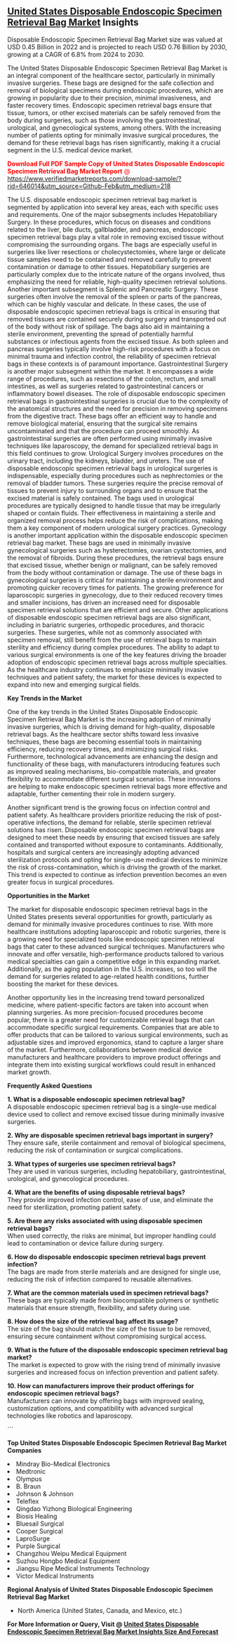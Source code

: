 <h2><a href="https://www.verifiedmarketreports.com/download-sample/?rid=646014&amp;utm_source=Github-Feb&amp;utm_medium=218" target="_blank">United States Disposable Endoscopic Specimen Retrieval Bag Market</a> Insights</h2><p>Disposable Endoscopic Specimen Retrieval Bag Market size was valued at USD 0.45 Billion in 2022 and is projected to reach USD 0.76 Billion by 2030, growing at a CAGR of 6.8% from 2024 to 2030.</p><p> <p>The United States Disposable Endoscopic Specimen Retrieval Bag Market is an integral component of the healthcare sector, particularly in minimally invasive surgeries. These bags are designed for the safe collection and removal of biological specimens during endoscopic procedures, which are growing in popularity due to their precision, minimal invasiveness, and faster recovery times. Endoscopic specimen retrieval bags ensure that tissue, tumors, or other excised materials can be safely removed from the body during surgeries, such as those involving the gastrointestinal, urological, and gynecological systems, among others. With the increasing number of patients opting for minimally invasive surgical procedures, the demand for these retrieval bags has risen significantly, making it a crucial segment in the U.S. medical device market. <p><span class=""><span style="color: #ff0000;"><strong>Download Full PDF Sample Copy of United States Disposable Endoscopic Specimen Retrieval Bag Market Report</strong> @ </span><a href="https://www.verifiedmarketreports.com/download-sample/?rid=646014&amp;utm_source=Github-Feb&amp;utm_medium=218" target="_blank">https://www.verifiedmarketreports.com/download-sample/?rid=646014&amp;utm_source=Github-Feb&amp;utm_medium=218</a></span></p> The U.S. disposable endoscopic specimen retrieval bag market is segmented by application into several key areas, each with specific uses and requirements. One of the major subsegments includes Hepatobiliary Surgery. In these procedures, which focus on diseases and conditions related to the liver, bile ducts, gallbladder, and pancreas, endoscopic specimen retrieval bags play a vital role in removing excised tissue without compromising the surrounding organs. The bags are especially useful in surgeries like liver resections or cholecystectomies, where large or delicate tissue samples need to be contained and removed carefully to prevent contamination or damage to other tissues. Hepatobiliary surgeries are particularly complex due to the intricate nature of the organs involved, thus emphasizing the need for reliable, high-quality specimen retrieval solutions. Another important subsegment is Splenic and Pancreatic Surgery. These surgeries often involve the removal of the spleen or parts of the pancreas, which can be highly vascular and delicate. In these cases, the use of disposable endoscopic specimen retrieval bags is critical in ensuring that removed tissues are contained securely during surgery and transported out of the body without risk of spillage. The bags also aid in maintaining a sterile environment, preventing the spread of potentially harmful substances or infectious agents from the excised tissue. As both spleen and pancreas surgeries typically involve high-risk procedures with a focus on minimal trauma and infection control, the reliability of specimen retrieval bags in these contexts is of paramount importance. Gastrointestinal Surgery is another major subsegment within the market. It encompasses a wide range of procedures, such as resections of the colon, rectum, and small intestines, as well as surgeries related to gastrointestinal cancers or inflammatory bowel diseases. The role of disposable endoscopic specimen retrieval bags in gastrointestinal surgeries is crucial due to the complexity of the anatomical structures and the need for precision in removing specimens from the digestive tract. These bags offer an efficient way to handle and remove biological material, ensuring that the surgical site remains uncontaminated and that the procedure can proceed smoothly. As gastrointestinal surgeries are often performed using minimally invasive techniques like laparoscopy, the demand for specialized retrieval bags in this field continues to grow. Urological Surgery involves procedures on the urinary tract, including the kidneys, bladder, and ureters. The use of disposable endoscopic specimen retrieval bags in urological surgeries is indispensable, especially during procedures such as nephrectomies or the removal of bladder tumors. These surgeries require the precise removal of tissues to prevent injury to surrounding organs and to ensure that the excised material is safely contained. The bags used in urological procedures are typically designed to handle tissue that may be irregularly shaped or contain fluids. Their effectiveness in maintaining a sterile and organized removal process helps reduce the risk of complications, making them a key component of modern urological surgery practices. Gynecology is another important application within the disposable endoscopic specimen retrieval bag market. These bags are used in minimally invasive gynecological surgeries such as hysterectomies, ovarian cystectomies, and the removal of fibroids. During these procedures, the retrieval bags ensure that excised tissue, whether benign or malignant, can be safely removed from the body without contamination or damage. The use of these bags in gynecological surgeries is critical for maintaining a sterile environment and promoting quicker recovery times for patients. The growing preference for laparoscopic surgeries in gynecology, due to their reduced recovery times and smaller incisions, has driven an increased need for disposable specimen retrieval solutions that are efficient and secure. Other applications of disposable endoscopic specimen retrieval bags are also significant, including in bariatric surgeries, orthopedic procedures, and thoracic surgeries. These surgeries, while not as commonly associated with specimen removal, still benefit from the use of retrieval bags to maintain sterility and efficiency during complex procedures. The ability to adapt to various surgical environments is one of the key features driving the broader adoption of endoscopic specimen retrieval bags across multiple specialties. As the healthcare industry continues to emphasize minimally invasive techniques and patient safety, the market for these devices is expected to expand into new and emerging surgical fields. <p><strong>Key Trends in the Market</strong></p> <p>One of the key trends in the United States Disposable Endoscopic Specimen Retrieval Bag Market is the increasing adoption of minimally invasive surgeries, which is driving demand for high-quality, disposable retrieval bags. As the healthcare sector shifts toward less invasive techniques, these bags are becoming essential tools in maintaining efficiency, reducing recovery times, and minimizing surgical risks. Furthermore, technological advancements are enhancing the design and functionality of these bags, with manufacturers introducing features such as improved sealing mechanisms, bio-compatible materials, and greater flexibility to accommodate different surgical scenarios. These innovations are helping to make endoscopic specimen retrieval bags more effective and adaptable, further cementing their role in modern surgery. <p>Another significant trend is the growing focus on infection control and patient safety. As healthcare providers prioritize reducing the risk of post-operative infections, the demand for reliable, sterile specimen retrieval solutions has risen. Disposable endoscopic specimen retrieval bags are designed to meet these needs by ensuring that excised tissues are safely contained and transported without exposure to contaminants. Additionally, hospitals and surgical centers are increasingly adopting advanced sterilization protocols and opting for single-use medical devices to minimize the risk of cross-contamination, which is driving the growth of the market. This trend is expected to continue as infection prevention becomes an even greater focus in surgical procedures.</p> <p><strong>Opportunities in the Market</strong></p> <p>The market for disposable endoscopic specimen retrieval bags in the United States presents several opportunities for growth, particularly as demand for minimally invasive procedures continues to rise. With more healthcare institutions adopting laparoscopic and robotic surgeries, there is a growing need for specialized tools like endoscopic specimen retrieval bags that cater to these advanced surgical techniques. Manufacturers who innovate and offer versatile, high-performance products tailored to various medical specialties can gain a competitive edge in this expanding market. Additionally, as the aging population in the U.S. increases, so too will the demand for surgeries related to age-related health conditions, further boosting the market for these devices.</p> <p>Another opportunity lies in the increasing trend toward personalized medicine, where patient-specific factors are taken into account when planning surgeries. As more precision-focused procedures become popular, there is a greater need for customizable retrieval bags that can accommodate specific surgical requirements. Companies that are able to offer products that can be tailored to various surgical environments, such as adjustable sizes and improved ergonomics, stand to capture a larger share of the market. Furthermore, collaborations between medical device manufacturers and healthcare providers to improve product offerings and integrate them into existing surgical workflows could result in enhanced market growth.</p> <p><strong>Frequently Asked Questions</strong></p> <p><strong>1. What is a disposable endoscopic specimen retrieval bag?</strong><br> A disposable endoscopic specimen retrieval bag is a single-use medical device used to collect and remove excised tissue during minimally invasive surgeries.</p> <p><strong>2. Why are disposable specimen retrieval bags important in surgery?</strong><br> They ensure safe, sterile containment and removal of biological specimens, reducing the risk of contamination or surgical complications.</p> <p><strong>3. What types of surgeries use specimen retrieval bags?</strong><br> They are used in various surgeries, including hepatobiliary, gastrointestinal, urological, and gynecological procedures.</p> <p><strong>4. What are the benefits of using disposable retrieval bags?</strong><br> They provide improved infection control, ease of use, and eliminate the need for sterilization, promoting patient safety.</p> <p><strong>5. Are there any risks associated with using disposable specimen retrieval bags?</strong><br> When used correctly, the risks are minimal, but improper handling could lead to contamination or device failure during surgery.</p> <p><strong>6. How do disposable endoscopic specimen retrieval bags prevent infection?</strong><br> The bags are made from sterile materials and are designed for single use, reducing the risk of infection compared to reusable alternatives.</p> <p><strong>7. What are the common materials used in specimen retrieval bags?</strong><br> These bags are typically made from biocompatible polymers or synthetic materials that ensure strength, flexibility, and safety during use.</p> <p><strong>8. How does the size of the retrieval bag affect its usage?</strong><br> The size of the bag should match the size of the tissue to be removed, ensuring secure containment without compromising surgical access.</p> <p><strong>9. What is the future of the disposable endoscopic specimen retrieval bag market?</strong><br> The market is expected to grow with the rising trend of minimally invasive surgeries and increased focus on infection prevention and patient safety.</p> <p><strong>10. How can manufacturers improve their product offerings for endoscopic specimen retrieval bags?</strong><br> Manufacturers can innovate by offering bags with improved sealing, customization options, and compatibility with advanced surgical technologies like robotics and laparoscopy.</p> ```</p><p><strong>Top United States Disposable Endoscopic Specimen Retrieval Bag Market Companies</strong></p><div data-test-id=""><p><li>Mindray Bio-Medical Electronics</li><li> Medtronic</li><li> Olympus</li><li> B. Braun</li><li> Johnson & Johnson</li><li> Teleflex</li><li> Qingdao Yizhong Biological Engineering</li><li> Biosis Healing</li><li> Bluesail Surgical</li><li> Cooper Surgical</li><li> LaproSurge</li><li> Purple Surgical</li><li> Changzhou Weipu Medical Equipment</li><li> Suzhou Hongbo Medical Equipment</li><li> Jiangsu Ripe Medical Instruments Technology</li><li> Victor Medical Instruments</li></p><div><strong>Regional Analysis of&nbsp;United States Disposable Endoscopic Specimen Retrieval Bag Market</strong></div><ul><li dir="ltr"><p dir="ltr">North America&nbsp;(United States, Canada, and Mexico, etc.)</p></li></ul><p><strong>For More Information or Query, Visit @&nbsp;</strong><strong><a href="https://www.verifiedmarketreports.com/product/disposable-endoscopic-specimen-retrieval-bag-market/?utm_source=Github-Feb&amp;utm_medium=218" target="_blank">United States Disposable Endoscopic Specimen Retrieval Bag Market Insights Size And Forecast</a></strong></p></div>
